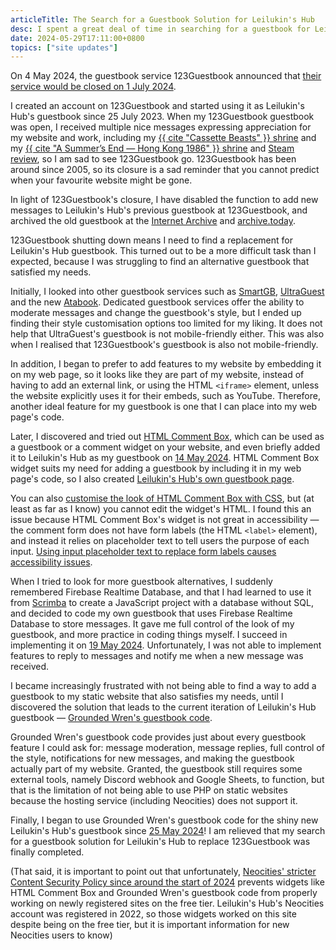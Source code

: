 ```yaml
---
articleTitle: The Search for a Guestbook Solution for Leilukin's Hub
desc: I spent a great deal of time in searching for a guestbook for Leilukin's hub.
date: 2024-05-29T17:11:00+0800
topics: ["site updates"]
---
```


On 4 May 2024, the guestbook service 123Guestbook announced that [their service would be closed on 1 July 2024](https://web.archive.org/web/20240504201300/https://www.123guestbook.com/news.php?id=closure).

I created an account on 123Guestbook and started using it as Leilukin's Hub's guestbook since 25 July 2023. When my 123Guestbook guestbook was open, I received multiple nice messages expressing appreciation for my website and work, including my [{{ cite "Cassette Beasts" }} shrine](/shrines/cassettebeasts) and my [{{ cite "A Summer’s End — Hong Kong 1986" }} shrine](/shrines/asummersend) and [Steam review](../2023-10-30-support-for-my-steam-review-of-a-summers-end), so I am sad to see 123Guestbook go. 123Guestbook has been around since 2005, so its closure is a sad reminder that you cannot predict when your favourite website might be gone.

In light of 123Guestbook's closure, I have disabled the function to add new messages to Leilukin's Hub's previous guestbook at 123Guestbook, and archived the old guestbook at the [Internet Archive](https://web.archive.org/web/20240528231121/https%3A%2F%2Fleilukin.123guestbook.com%2F) and [archive.today](https://archive.ph/9mtpl).

123Guestbook shutting down means I need to find a replacement for Leilukin's Hub guestbook. This turned out to be a more difficult task than I expected, because I was struggling to find an alternative guestbook that satisfied my needs.

Initially, I looked into other guestbook services such as [SmartGB](https://www.smartgb.com/), [UltraGuest](https://www.ultraguest.com/) and the new [Atabook](https://atabook.org/). Dedicated guestbook services offer the ability to moderate messages and change the guestbook's style, but I ended up finding their style customisation options too limited for my liking. It does not help that UltraGuest's guestbook is not mobile-friendly either. This was also when I realised that 123Guestbook's guestbook is also not mobile-friendly.

In addition, I began to prefer to add features to my website by embedding it on my web page, so it looks like they are part of my website, instead of having to add an external link, or using the HTML `<iframe>` element, unless the website explicitly uses it for their embeds, such as YouTube. Therefore, another ideal feature for my guestbook is one that I can place into my web page's code.

Later, I discovered and tried out [HTML Comment Box](https://www.htmlcommentbox.com/), which can be used as a guestbook or a comment widget on your website, and even briefly added it to Leilukin's Hub as my guestbook on [14 May 2024](/changelogs/2024/#2024-05-14). HTML Comment Box widget suits my need for adding a guestbook by including it in my web page's code, so I also created [Leilukin's Hub's own guestbook page](/guestbook).

You can also [customise the look of HTML Comment Box with CSS](https://www.htmlcommentbox.com/css-guide.html), but (at least as far as I know) you cannot edit the widget's HTML. I found this an issue because HTML Comment Box's widget is not great in accessibility — the comment form does not have form labels (the HTML `<label>` element), and instead it relies on placeholder text to tell users the purpose of each input. [Using input placeholder text to replace form labels causes accessibility issues](https://www.boia.org/blog/is-placeholder-text-essential-for-form-accessibility).

When I tried to look for more guestbook alternatives, I suddenly remembered Firebase Realtime Database, and that I had learned to use it from [Scrimba](https://v2.scrimba.com/build-a-mobile-app-with-firebase-c0g) to create a JavaScript project with a database without SQL, and decided to code my own guestbook that uses Firebase Realtime Database to store messages. It gave me full control of the look of my guestbook, and more practice in coding things myself. I succeed in implementing it on [19 May 2024](/changelogs/2024/#2024-05-19). Unfortunately, I was not able to implement features to reply to messages and notify me when a new message was received.

I became increasingly frustrated with not being able to find a way to add a guestbook to my static website that also satisfies my needs, until I discovered the solution that leads to the current iteration of Leilukin's Hub guestbook — [Grounded Wren's guestbook code](https://groundedwren.neocities.org/pages/demo_controls/guestbookDemo).

Grounded Wren's guestbook code provides just about every guestbook feature I could ask for: message moderation, message replies, full control of the style, notifications for new messages, and making the guestbook actually part of my website. Granted, the guestbook still requires some external tools, namely Discord webhook and Google Sheets, to function, but that is the limitation of not being able to use PHP on static websites because the hosting service (including Neocities) does not support it.

Finally, I began to use Grounded Wren's guestbook code for the shiny new Leilukin's Hub's guestbook since [25 May 2024](/changelogs/2024/#2024-05-25)! I am relieved that my search for a guestbook solution for Leilukin's Hub to replace 123Guestbook was finally completed.

(That said, it is important to point out that unfortunately, [Neocities' stricter Content Security Policy since around the start of 2024](https://dabric.xyz/post/neocities-csp/) prevents widgets like HTML Comment Box and Grounded Wren's guestbook code from properly working on newly registered sites on the free tier. Leilukin's Hub's Neocities account was registered in 2022, so those widgets worked on this site despite being on the free tier, but it is important information for new Neocities users to know)
